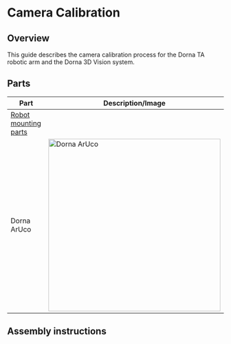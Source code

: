 # **Camera Calibration**

## **Overview**
This guide describes the camera calibration process for the Dorna TA robotic arm and the Dorna 3D Vision system.

## **Parts**

| **Part** | **Description/Image** |
|---|---|
| [Robot mounting parts](https://github.com/dorna-robotics/education/tree/main/mount_robot#parts) |   |
| Dorna ArUco | <img src="image_link.jpeg" alt="Dorna ArUco" width="400"/> |

## **Assembly instructions**
